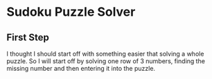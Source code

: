 # Sudoku Puzzle Solver

## First Step
I thought I should start off with something easier that solving a whole puzzle.  So I will start off by solving one row of 3 numbers, finding the missing number and then entering it into the puzzle.
